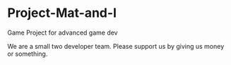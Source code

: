 # Project-Mat-and-I
Game Project for advanced game dev

We are a small two developer team. Please support us by giving us money or something.
